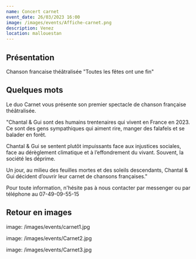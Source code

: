 ```yaml
---
name: Concert carnet
event_date: 26/03/2023 16:00
image: /images/events/Affiche-carnet.png
description: Venez
location: mallouestan
---
```


## Présentation

Chanson francaise théâtralisée "Toutes les fêtes ont une fin"

## Quelques mots

Le duo Carnet vous présente son premier spectacle de chanson française théâtralisée.

"Chantal & Gui sont des humains trentenaires qui vivent en France en 2023. Ce sont des gens sympathiques qui aiment rire, manger des falafels et se balader en forêt.

Chantal & Gui se sentent plutôt impuissants face aux injustices sociales, face au dérèglement climatique et à l’effondrement du vivant. Souvent, la société les déprime.

Un jour, au milieu des feuilles mortes et des soleils descendants, Chantal & Gui décident d’ouvrir leur carnet de chansons françaises."

Pour toute information, n'hésite pas à nous contacter par messenger ou par téléphone au 07-49-09-55-15

## Retour en images

image: /images/events/carnet1.jpg

image: /images/events/Carnet2.jpg

image: /images/events/Carnet3.jpg


